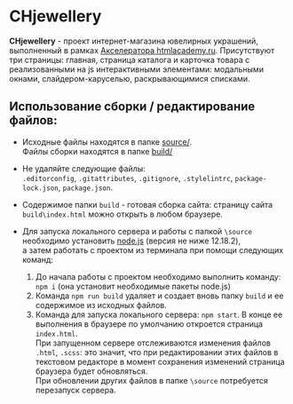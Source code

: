 # CHjewellery

**CHjewellery** - проект интернет-магазина ювелирных украшений, выполненный в рамках [Акселератора htmlacademy.ru](https://l.htmlacademy.ru/accelerator). Присутствуют три страницы: главная, страница каталога и карточка товара с реализованными на js интерактивными элементами: модальными окнами, слайдером-каруселью, раскрывающимися списками. 

## Использование сборки / редактирование файлов:

* Исходные файлы находятся в папке [source/](source/).<br>
Файлы сборки находятся в папке [build/](build/)

* Не удаляйте следующие файлы:<br>
`.editorconfig`, `.gitattributes`, `.gitignore`, `.stylelintrc`, `package-lock.json`, `package.json`.

* Содержимое папки `build` - готовая сборка сайта: страницу сайта `build\index.html` можно открыть в любом браузере.

* Для запуска локального сервера и работы с папкой `\source` необходимо установить [node.js](https://nodejs.org/en/) (версия не ниже 12.18.2),<br>
а затем работать с проектом из терминала при помощи следующих команд: <br>
  1. До начала работы с проектом необходимо выполнить команду: `npm i` (она установит необходимые пакеты node.js)
  1. Команда `npm run build` удаляет и создает вновь папку `build` и ее содержимое из исходных файлов. 
  1. Команда для запуска локального сервера: `npm start`. В конце ее выполнения в браузере по умолчанию откроется страница `index.html`.<br>
При запущенном сервере отслеживаются изменения файлов `.html`, `.scss`: это значит, что при редактировании этих файлов в текстовом редакторе в момент сохранения изменений страница браузера будет обновляться.<br>
При обновлении других файлов в папке `\source` потребуется перезапуск сервера.
